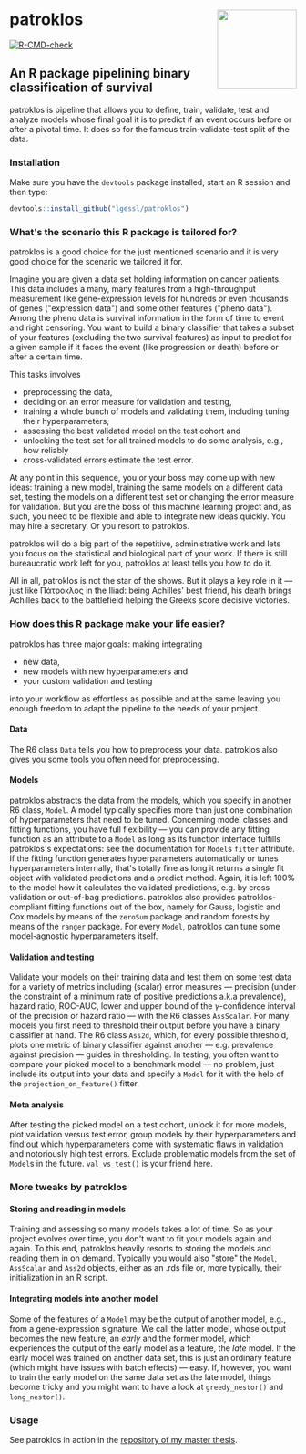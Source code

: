 # patroklos <img src="man/figures/logo.png" align="right" height="139" alt="" />

  <!-- badges: start -->

  [![R-CMD-check](https://github.com/lgessl/patroklos/actions/workflows/R-CMD-check.yaml/badge.svg)](https://github.com/lgessl/patroklos/actions/workflows/R-CMD-check.yaml)

  <!-- badges: end -->

## An R package pipelining binary classification of survival

patroklos is pipeline that allows you to define, train, validate, test and analyze models whose 
final goal it is to predict if an event occurs before or after a pivotal time. It does so for 
the famous train-validate-test split of the data.

### Installation

Make sure you have the `devtools` package installed, start an R session and then type:
```R
devtools::install_github("lgessl/patroklos")
```

### What's the scenario this R package is tailored for?

patroklos is a good choice for the just mentioned scenario and it is very good choice for the 
scenario we tailored it for.

Imagine you are given a data set holding information on cancer patients. This data includes a many, 
many features from a high-throughput measurement like gene-expression levels for hundreds or even 
thousands of genes ("expression data") and some other features ("pheno data"). Among the pheno data
is survival information in the form of time to event and right censoring. You want to build a 
binary classifier that takes a subset of your features (excluding the two survival features) as 
input to predict for a given sample if it faces the event (like progression or death) before or 
after a certain time. 

This tasks involves

- preprocessing the data,
- deciding on an error measure for validation and testing,
- training a whole bunch of models and validating them, including tuning their hyperparameters,
- assessing the best validated model on the test cohort and 
- unlocking the test set for all trained models to do some analysis, e.g., how reliably 
- cross-validated errors estimate the test error.

At any point in this sequence, you or your boss may come up with new ideas: training a new model, 
training the same models on a different data set, testing the models on a different test set or 
changing the error measure for validation. But you are the boss of this machine learning project
and, as such, you need to be flexible and able to integrate new ideas quickly. You may hire a 
secretary. Or you resort to patroklos.

patroklos will do a big part of the repetitive, administrative work and lets you focus on the 
statistical and biological part of your work. If there is still bureaucratic work left for you, 
patroklos at least tells you how to do it. 

All in all, patroklos is not the star of the shows. But it plays a key role in it — just like 
Πάτροκλος in the Iliad: being Achilles' best friend, his death brings Achilles back to the 
battlefield helping the Greeks score decisive victories.

### How does this R package make your life easier?

patroklos has three major goals: making integrating 

- new data,
- new models with new hyperparameters and 
- your custom validation and testing

into your workflow as effortless as possible and at the same leaving you enough freedom 
to adapt the pipeline to the needs of your project.

#### Data

The R6 class `Data` tells you how to preprocess your data. patroklos also gives you some tools 
you often need for preprocessing.

#### Models

patroklos abstracts the data from the models, which you specify in another R6 class, `Model`. 
A model typically specifies more than just one combination of hyperparameters that need to be tuned.
Concerning model classes and fitting functions, you have full flexibility — you can provide any 
fitting function as an attribute to a `Model` as long as its function interface fulfills patroklos's 
expectations: see the documentation for `Model`s `fitter` attribute. If the fitting function 
generates hyperparameters automatically or tunes 
hyperparameters internally, that's totally fine as long it returns a single fit object with 
validated predictions and a predict method. Again, it is left 100% to the model how it calculates 
the validated predictions, e.g. by cross validation or out-of-bag predictions. patroklos also 
provides patroklos-compliant fitting functions out of the box, namely for Gauss, logistic and Cox 
models by means of the `zeroSum` package and random forests by means of the `ranger` package. 
For every `Model`, patroklos can tune some model-agnostic hyperparameters itself.

#### Validation and testing

Validate your models on their training data and test them on some test data for a variety of 
metrics including (scalar) error measures — precision (under the constraint of a minimum 
rate of positive predictions a.k.a prevalence), hazard ratio, ROC-AUC, lower and upper bound of the 
$\gamma$-confidence interval of the precision or hazard ratio — with the R6 classes `AssScalar`.
For many models you first need to threshold their output before you have a binary classifier at 
hand. The R6 class `Ass2d`, which, for every possible threshold, plots one metric of binary 
classifier against another — e.g. prevalence against precision — guides in thresholding. In testing, 
you often want to compare your picked model to a benchmark model — no problem, just include its 
output into your data and specify a `Model` for it with the help of the `projection_on_feature()` 
fitter.

 #### Meta analysis

After testing the picked model on a test cohort, unlock it for more models, plot validation versus 
test error, group models by their hyperparameters and find out which hyperparameters come with 
systematic flaws in validation and notoriously high test errors. Exclude problematic models from 
the set of `Model`s in the future. `val_vs_test()` is your friend here.

### More tweaks by patroklos

#### Storing and reading in models

Training and assessing so many models takes a lot of time. So as your project evolves over time, 
you don't want to fit your models again and again. To this end, patroklos heavily resorts to 
storing the models and reading them in on demand. Typically you would also "store" the `Model`, 
`AssScalar` and `Ass2d` objects, either as an .rds file or, more typically, their initialization in 
an R script. 

#### Integrating models into another model

Some of the features of a `Model` may be the output of another model, e.g., from a gene-expression
signature. We call the latter model, whose output becomes the new feature, an *early* and the 
former model, which experiences the output of the early model as a feature, the *late* model. 
If the early model was trained on another data set, this is just an ordinary feature 
(which might have issues with batch effects) — easy. If, however, you want to train the early 
model on the same data set as the late model, things become tricky and you might want to have a 
look at `greedy_nestor()` and `long_nestor()`.

### Usage

See patroklos in action in the 
[repository of my master thesis](https://github.com/lgessl/master-thesis).

<!-- ### Using your own models

To fit into the pipeline, models and their related functions must meet certain 
requirements. Typically in R, training and assessing a model involves 

- a function that fit_obj the model to training data, optionally tunes hyperparameters
  in a cross validation, e.g., and returns 
- an S3 object representing the fit. Often this object holds some kind of validated 
  predictions like those from a cross validation or out-of-bag predictions in the 
  case of a random forest. This S3 object has a 
- `predict()` method that predicts on new data.

We will refer to them as *fitter*, *fit object* and *predict method* in the 
following. 

For many packages, these three components already fulfill the expectations 
patroklos has or you can at least use part of patroklos's functionality with them.
To be able to access patroklos's full power for a model, you may need to wrap 
the fitter and the predict method and to modify the fit object to make them 
patroklos-compatible. There are multiple definitions of patroklos-compatibility 
we will elaborate on below.

#### patroklos-compliant predict method

A *patroklos-compliant predict method* declares three parameters,

- `object`: the fit object,
- `newx`: prediction data as a named numeric matrix, samples correspond to named
  rows, features to named columns, and
- `...`: additional parameters (often passed on to the wrapped predict method).

It returns a named numeric vector of predictions from `newx`.

#### patroklos-compliant fitter

A *patroklos-compliant fitter* declares three parameters,

- `x`: training data as a named numeric matrix, samples correspond to named rows,
  features to named columns. It has an attribute `li_var_suffix`, i.e. columns in 
  `x` with the suffix `li_var_suffix` are designated for late integration and the 
  fitter may use this information.
- `y`: binary response as a named numeric vector. Its names must match 
  the row names of `x`.
- `...`: additional parameters (often passed on to the wrapped fitter).

It returns an S3 object with a patroklos-compliant predict method.

#### patroklos-compliant fitter with validated predictions

A *patroklos-compliant fitter with validated predictions* is a patroklos-compliant
fitter whose S3 return value has an attribute `val_predict`, a 
numeric vector holding some form of validated predictions. Validated predictions 
are predictions made on independent data like cross-validated (CV) predictions 
or out-of-bag (OOB) predictions in the case of random forests.

#### patroklos-compliant fitter with CV tuning 

A *patroklos-compliant fitter with cross-validation tuning* is a
patroklos-compliant fitter whose return value has the attributes

- `val_predict_list`: list of numeric vectors holding cross-validated 
predictions for every hyperparameter $\lambda$,
- `lambda`: numeric or character vector of the hyperparameters $\lambda$.

While a *patroklos-compliant fitter with validated predictions* only performs 
a cross validation for one combination of hyperparameters, a *patroklos-compliant
fitter with CV tuning* performs a cross validation for multiple values of a 
hyperparameter $\lambda$ (which may be a tuple, not just a scalar). The embraced 
word "scalar" is a clear constraint here and it may be worth relaxing the definition 
from a search line to a search grid for hyperparameters in the future (which of 
course involves modifying those functions requiring a *patroklos-compliant 
fitter with CV tuning*). -->